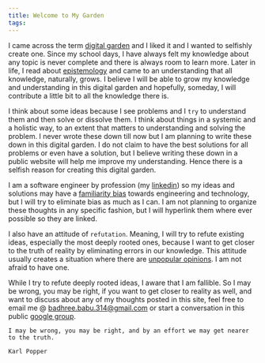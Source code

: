 ```yaml
---
title: Welcome to My Garden
tags:
---
```

I came across the term [digital garden](https://www.technologyreview.com/2020/09/03/1007716/digital-gardens-let-you-cultivate-your-own-little-bit-of-the-internet/) and I liked it and I wanted to selfishly create one. Since my school days, I have always felt my knowledge about any topic is never complete and there is always room to learn more. Later in life, I read about [epistemology](https://en.wikipedia.org/wiki/Epistemology) and came to an understanding that all knowledge, naturally, grows. I believe I will be able to grow my knowledge and understanding in this digital garden and hopefully, someday,  I will contribute a little bit to all the knowledge there is.

I think about some ideas because I see problems and I `try` to understand them and then solve or dissolve them. I think about things in a systemic and a holistic way, to an extent that matters to understanding and solving the problem. I never wrote these down till now but I am planning to write these down in this digital garden. I do not claim to have the best solutions for all problems or even have a solution, but I believe writing these down in a public website will help me improve my understanding. Hence there is a selfish reason for creating this digital garden. 

I am a software engineer by profession (my [linkedin](https://www.linkedin.com/in/jbadhree/)) so my ideas and solutions may have a [familiarity bias](https://www.thebehavioralscientist.com/glossary/familiarity-bias)  towards engineering and technology, but I will try to eliminate bias as much as I can. I am not planning to organize these thoughts in any specific fashion, but I will hyperlink them where ever possible so they are linked. 

I also have an attitude of `refutation`. Meaning, I will try to refute existing ideas, especially the most deeply rooted ones, because I want to get closer to the truth of reality by eliminating errors in our knowledge. This attitude usually creates a situation where there are [unpopular opinions](https://www.reddit.com/r/unpopularkpopopinions/comments/wki1fq/what_is_an_unpopular_opinion/). I am not afraid to have one. 

While I try to refute deeply rooted ideas, I aware that I am fallible. So I may be wrong, you may be right, if you want to get closer to reality as well, and want to discuss about any of my thoughts posted in this site, feel free to email me @ [badhree.babu.314@gmail.com](mailto:badhree.babu.314@gmail.com) or start a conversation in this public [google group](https://groups.google.com/g/badhrees-garden).

```
I may be wrong, you may be right, and by an effort we may get nearer to the truth.

Karl Popper
```

